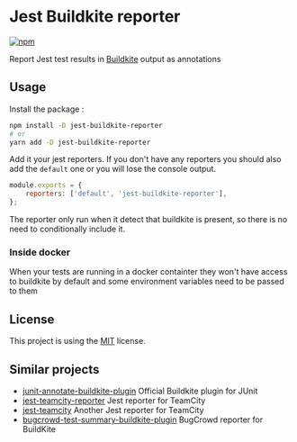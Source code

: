 # Jest Buildkite reporter

[![npm](https://img.shields.io/npm/v/jest-buildkite-reporter)](https://www.npmjs.com/package/jest-buildkite-reporter)

Report Jest test results in [Buildkite](https://buildkite.com/) output as annotations

## Usage

Install the package :

```bash
npm install -D jest-buildkite-reporter
# or
yarn add -D jest-buildkite-reporter
```

Add it your jest reporters. If you don't have any reporters
you should also add the `default` one or you will lose
the console output.

```javascript
module.exports = {
    reporters: ['default', 'jest-buildkite-reporter'],
};
```

The reporter only run when it detect that buildkite is present,
so there is no need to conditionally include it.

### Inside docker

When your tests are running in a docker containter they won't have access to buildkite by default and some environment variables need to be passed to them

## License

This project is using the [MIT](LICENSE) license.

## Similar projects

* [junit-annotate-buildkite-plugin](https://github.com/buildkite-plugins/junit-annotate-buildkite-plugin) Official Buildkite plugin for JUnit
* [jest-teamcity-reporter](https://github.com/winterbe/jest-teamcity-reporter) Jest reporter for TeamCity
* [jest-teamcity](https://github.com/itereshchenkov/jest-teamcity) Another Jest reporter for TeamCity
* [bugcrowd-test-summary-buildkite-plugin](https://github.com/bugcrowd/test-summary-buildkite-plugin) BugCrowd reporter for BuildKite
